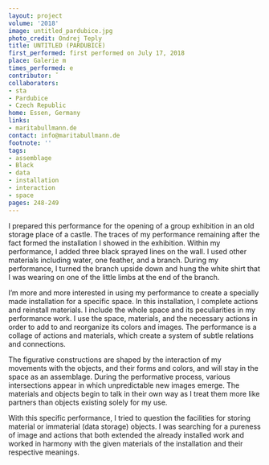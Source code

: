 ```yaml
---
layout: project
volume: '2018'
image: untitled_pardubice.jpg
photo_credit: Ondrej Teply
title: UNTITLED (PARDUBICE)
first_performed: first performed on July 17, 2018
place: Galerie m
times_performed: e
contributor: ˇ
collaborators:
- sta
- Pardubice
- Czech Republic
home: Essen, Germany
links:
- maritabullmann.de
contact: info@maritabullmann.de
footnote: ''
tags:
- assemblage
- Black
- data
- installation
- interaction
- space
pages: 248-249
---
```


I prepared this performance for the opening of a group exhibition in an old storage place of a castle. The traces of my performance remaining after the fact formed the installation I showed in the exhibition. Within my performance, I added three black sprayed lines on the wall. I used other materials including water, one feather, and a branch. During my performance, I turned the branch upside down and hung the white shirt that I was wearing on one of the little limbs at the end of the branch.

I’m more and more interested in using my performance to create a specially made installation for a specific space. In this installation, I complete actions and reinstall materials. I include the whole space and its peculiarities in my performance work. I use the space, materials, and the necessary actions in order to add to and reorganize its colors and images. The performance is a collage of actions and materials, which create a system of subtle relations and connections.

The figurative constructions are shaped by the interaction of my movements with the objects, and their forms and colors, and will stay in the space as an assemblage. During the performative process, various intersections appear in which unpredictable new images emerge. The materials and objects begin to talk in their own way as I treat them more like partners than objects existing solely for my use.

With this specific performance, I tried to question the facilities for storing material or immaterial (data storage) objects. I was searching for a pureness of image and actions that both extended the already installed work and worked in harmony with the given materials of the installation and their respective meanings.
